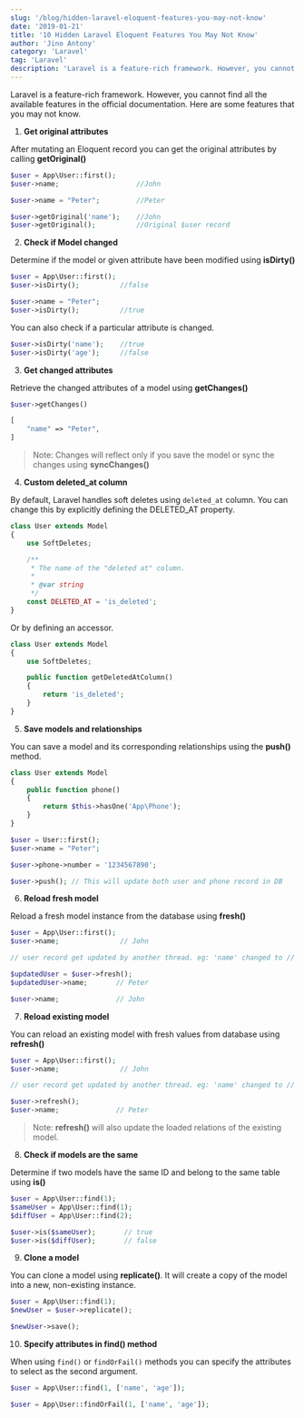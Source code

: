 ```yaml
---
slug: '/blog/hidden-laravel-eloquent-features-you-may-not-know'
date: '2019-01-21'
title: '10 Hidden Laravel Eloquent Features You May Not Know'
author: 'Jino Antony'
category: 'Laravel'
tag: 'Laravel'
description: 'Laravel is a feature-rich framework. However, you cannot find all the available features in the official documentation. Here are some features that you may not know.'
---
```


Laravel is a feature-rich framework. However, you cannot find all the available features in the official documentation. Here are some features that you may not know.

1. **Get original attributes**

After mutating an Eloquent record you can get the original attributes by calling **getOriginal()**

```php
$user = App\User::first();
$user->name;                   //John

$user->name = "Peter";         //Peter

$user->getOriginal('name');    //John
$user->getOriginal();          //Original $user record
```

2. **Check if Model changed**

Determine if the model or given attribute have been modified using **isDirty()**

```php
$user = App\User::first();
$user->isDirty();          //false

$user->name = "Peter";
$user->isDirty();          //true
```

You can also check if a particular attribute is changed.

```php
$user->isDirty('name');    //true
$user->isDirty('age');     //false
```

3. **Get changed attributes**

Retrieve the changed attributes of a model using **getChanges()**

```php
$user->getChanges()

[
    "name" => "Peter",
]
```

> Note: Changes will reflect only if you save the model or sync the changes using **syncChanges()**

4. **Custom deleted_at column**

By default, Laravel handles soft deletes using `deleted_at` column. You can change this by explicitly defining the DELETED_AT property.

```php
class User extends Model
{
    use SoftDeletes;

    /**
     * The name of the "deleted at" column.
     *
     * @var string
     */
    const DELETED_AT = 'is_deleted';
}
```

Or by defining an accessor.

```php
class User extends Model
{
    use SoftDeletes;

    public function getDeletedAtColumn()
    {
        return 'is_deleted';
    }
}
```

5. **Save models and relationships**

You can save a model and its corresponding relationships using the **push()** method.

```php
class User extends Model
{
    public function phone()
    {
        return $this->hasOne('App\Phone');
    }
}

$user = User::first();
$user->name = "Peter";

$user->phone->number = '1234567890';

$user->push(); // This will update both user and phone record in DB
```

6. **Reload fresh model**

Reload a fresh model instance from the database using **fresh()**

```php
$user = App\User::first();
$user->name;               // John

// user record get updated by another thread. eg: 'name' changed to // Peter.

$updatedUser = $user->fresh();
$updatedUser->name;       // Peter

$user->name;              // John
```

7. **Reload existing model**

You can reload an existing model with fresh values from database using **refresh()**

```php
$user = App\User::first();
$user->name;               // John

// user record get updated by another thread. eg: 'name' changed to // Peter.

$user->refresh();
$user->name;              // Peter
```

> Note: **refresh()** will also update the loaded relations of the existing model.

8. **Check if models are the same**

Determine if two models have the same ID and belong to the same table using **is()**

```php
$user = App\User::find(1);
$sameUser = App\User::find(1);
$diffUser = App\User::find(2);

$user->is($sameUser);       // true
$user->is($diffUser);       // false
```

9. **Clone a model**

You can clone a model using **replicate()**. It will create a copy of the model into a new, non-existing instance.

```php
$user = App\User::find(1);
$newUser = $user->replicate();

$newUser->save();
```

10. **Specify attributes in find() method**

When using `find()` or `findOrFail()` methods you can specify the attributes to select as the second argument.

```php
$user = App\User::find(1, ['name', 'age']);

$user = App\User::findOrFail(1, ['name', 'age']);
```
